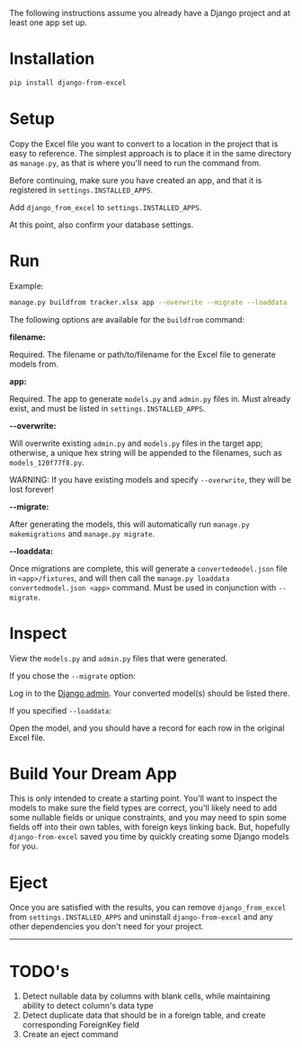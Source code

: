 The following instructions assume you already have a Django project and at least one app set up.

# Installation

``` sh
pip install django-from-excel
```

# Setup

Copy the Excel file you want to convert to a location in the project that is easy to reference. The simplest approach is to place it in the same directory as `manage.py`, as that is where you'll need to run the command from.

Before continuing, make sure you have created an app, and that it is registered in `settings.INSTALLED_APPS`.

Add `django_from_excel` to `settings.INSTALLED_APPS`.

At this point, also confirm your database settings.

# Run

Example:

``` sh
manage.py buildfrom tracker.xlsx app --overwrite --migrate --loaddata
  ```

The following options are available for the `buildfrom` command:

**filename:**

Required. The filename or path/to/filename for the Excel file to generate models from.

**app:**

Required. The app to generate `models.py` and `admin.py` files in. Must already exist, and must be listed in `settings.INSTALLED_APPS`.

**--overwrite:**

Will overwrite existing `admin.py` and `models.py` files in the target app; otherwise, a unique hex string will be appended to the filenames, such as `models_120f77f8.py`.

WARNING: If you have existing models and specify `--overwrite`, they will be lost forever!

**--migrate:**

After generating the models, this will automatically run `manage.py makemigrations` and `manage.py migrate`.

**--loaddata:**

Once migrations are complete, this will generate a `convertedmodel.json` file in `<app>/fixtures`, and will then call the `manage.py loaddata convertedmodel.json <app>` command.
Must be used in conjunction with `--migrate`.

# Inspect

View the `models.py` and `admin.py` files that were generated.

If you chose the `--migrate` option:

Log in to the [Django admin](http://localhost:8000/admin/). Your converted model(s) should be listed there.

If you specified `--loaddata`:

Open the model, and you should have a record for each row in the original Excel file.

# Build Your Dream App

This is only intended to create a starting point. You'll want to inspect the models to make sure the field types are correct, you'll likely need to add some nullable fields or unique constraints, and you may need to spin some fields off into their own tables, with foreign keys linking back. But, hopefully `django-from-excel` saved you time by quickly creating some Django models for you.

# Eject

Once you are satisfied with the results, you can remove `django_from_excel` from `settings.INSTALLED_APPS` and uninstall `django-from-excel` and any other dependencies you don't need for your project.

---

# TODO's

1. Detect nullable data by columns with blank cells, while maintaining ability to detect column's data type
2. Detect duplicate data that should be in a foreign table, and create corresponding ForeignKey field
3. Create an eject command





